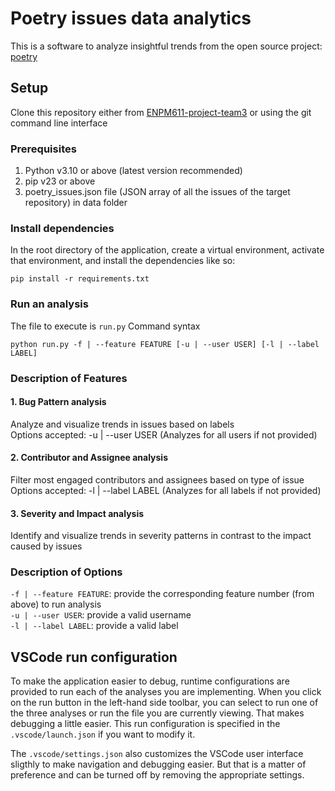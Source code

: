 # Poetry issues data analytics

This is a software to analyze insightful trends from the open source project: [poetry](https://github.com/python-poetry/poetry/issues)

## Setup

Clone this repository either from [ENPM611-project-team3](https://github.com/joyson13/ENPM611-project-team3.git) or using the git command line interface

### Prerequisites

1. Python v3.10 or above (latest version recommended)
2. pip v23 or above
3. poetry_issues.json file (JSON array of all the issues of the target repository) in data folder

### Install dependencies

In the root directory of the application, create a virtual environment, activate that environment, and install the dependencies like so:

```
pip install -r requirements.txt
```

### Run an analysis

The file to execute is `run.py`
Command syntax

```
python run.py -f | --feature FEATURE [-u | --user USER] [-l | --label LABEL]
```

### Description of Features
#### 1. Bug Pattern analysis
  Analyze and visualize trends in issues based on labels\
  Options accepted: -u | --user USER (Analyzes for all users if not provided)

#### 2. Contributor and Assignee analysis
  Filter most engaged contributors and assignees based on type of issue\
  Options accepted: -l | --label LABEL (Analyzes for all labels if not provided)

#### 3. Severity and Impact analysis
  Identify and visualize trends in severity patterns in contrast to the impact caused by issues

### Description of Options
`-f | --feature FEATURE`: provide the corresponding feature number (from above) to run analysis\
`-u | --user USER`: provide a valid username\
`-l | --label LABEL`: provide a valid label

## VSCode run configuration

To make the application easier to debug, runtime configurations are provided to run each of the analyses you are implementing. When you click on the run button in the left-hand side toolbar, you can select to run one of the three analyses or run the file you are currently viewing. That makes debugging a little easier. This run configuration is specified in the `.vscode/launch.json` if you want to modify it.

The `.vscode/settings.json` also customizes the VSCode user interface sligthly to make navigation and debugging easier. But that is a matter of preference and can be turned off by removing the appropriate settings.
